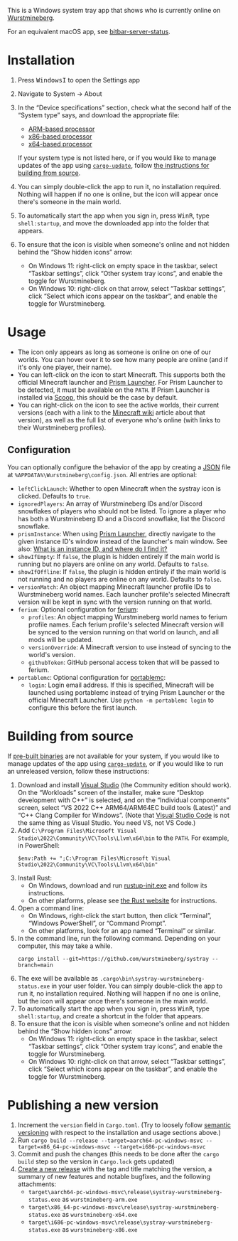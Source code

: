 This is a Windows system tray app that shows who is currently online on [Wurstmineberg](https://wurstmineberg.de/).

For an equivalent macOS app, see [bitbar-server-status](https://github.com/wurstmineberg/bitbar-server-status).

# Installation

1. Press <kbd>Windows</kbd><kbd>I</kbd> to open the Settings app
2. Navigate to System → About
3. In the “Device specifications” section, check what the second half of the “System type” says, and download the appropriate file:

    * [ARM-based processor](https://github.com/wurstmineberg/systray/releases/latest/download/wurstmineberg-arm.exe)
    * [x86-based processor](https://github.com/wurstmineberg/systray/releases/latest/download/wurstmineberg-x86.exe)
    * [x64-based processor](https://github.com/wurstmineberg/systray/releases/latest/download/wurstmineberg-x64.exe)

    If your system type is not listed here, or if you would like to manage updates of the app using [`cargo-update`](https://crates.io/crates/cargo-update), follow [the instructions for building from source](#building-from-source).
4. You can simply double-click the app to run it, no installation required. Nothing will happen if no one is online, but the icon will appear once there's someone in the main world.
5. To automatically start the app when you sign in, press <kbd>Win</kbd><kbd>R</kbd>, type `shell:startup`, and move the downloaded app into the folder that appears.
6. To ensure that the icon is visible when someone's online and not hidden behind the “Show hidden icons” arrow:
    * On Windows 11: right-click on empty space in the taskbar, select “Taskbar settings”, click “Other system tray icons”, and enable the toggle for Wurstmineberg.
    * On Windows 10: right-click on that arrow, select “Taskbar settings”, click “Select which icons appear on the taskbar”, and enable the toggle for Wurstmineberg.

# Usage

* The icon only appears as long as someone is online on one of our worlds. You can hover over it to see how many people are online (and if it's only one player, their name).
* You can left-click on the icon to start Minecraft. This supports both the official Minecraft launcher and [Prism Launcher](https://prismlauncher.org/). For Prism Launcher to be detected, it must be available on the `PATH`. If Prism Launcher is installed via [Scoop](https://scoop.sh/), this should be the case by default.
* You can right-click on the icon to see the active worlds, their current versions (each with a link to the [Minecraft wiki](https://minecraft.fandom/) article about that version), as well as the full list of everyone who's online (with links to their Wurstmineberg profiles).

## Configuration

You can optionally configure the behavior of the app by creating a [JSON](https://json.org/) file at `%APPDATA%\Wurstmineberg\config.json`. All entries are optional:

* `leftClickLaunch`: Whether to open Minecraft when the systray icon is clicked. Defaults to `true`.
* `ignoredPlayers`: An array of Wurstmineberg IDs and/or Discord snowflakes of players who should not be listed. To ignore a player who has both a Wurstmineberg ID and a Discord snowflake, list the Discord snowflake.
* `prismInstance`: When using [Prism Launcher](https://prismlauncher.org/), directly navigate to the given instance ID's window instead of the launcher's main window. See also: [What is an instance ID, and where do I find it?](https://prismlauncher.org/wiki/getting-started/command-line-interface/#what-is-an-instance-id-and-where-do-i-find-it)
* `showIfEmpty`: If `false`, the plugin is hidden entirely if the main world is running but no players are online on any world. Defaults to `false`.
* `showIfOffline`: If `false`, the plugin is hidden entirely if the main world is not running and no players are online on any world. Defaults to `false`.
* `versionMatch`: An object mapping Minecraft launcher profile IDs to Wurstmineberg world names. Each launcher profile's selected Minecraft version will be kept in sync with the version running on that world.
* `ferium`: Optional configuration for [ferium](https://github.com/gorilla-devs/ferium):
    * `profiles`: An object mapping Wurstmineberg world names to ferium profile names. Each ferium profile's selected Minecraft version will be synced to the version running on that world on launch, and all mods will be updated.
    * `versionOverride`: A Minecraft version to use instead of syncing to the world's version.
    * `githubToken`: GitHub personal access token that will be passed to ferium.
* `portablemc`: Optional configuration for [portablemc](https://pypi.org/project/portablemc/):
    * `login`: Login email address. If this is specified, Minecraft will be launched using portablemc instead of trying Prism Launcher or the official Minecraft Launcher. Use `python -m portablemc login` to configure this before the first launch.

# Building from source

If [pre-built binaries](https://github.com/fenhl/melt#installation) are not available for your system, if you would like to manage updates of the app using [`cargo-update`](https://crates.io/crates/cargo-update), or if you would like to run an unreleased version, follow these instructions:

1. Download and install [Visual Studio](https://visualstudio.microsoft.com/vs/) (the Community edition should work). On the “Workloads” screen of the installer, make sure “Desktop development with C++” is selected, and on the “Individual components” screen, select “VS 2022 C++ ARM64/ARM64EC build tools (Latest)” and “C++ Clang Compiler for Windows”. (Note that [Visual Studio Code](https://code.visualstudio.com/) is not the same thing as Visual Studio. You need VS, not VS Code.)
2. Add `C:\Program Files\Microsoft Visual Studio\2022\Community\VC\Tools\Llvm\x64\bin` to the `PATH`. For example, in PowerShell:
    ```pwsh
    $env:Path += ";C:\Program Files\Microsoft Visual Studio\2022\Community\VC\Tools\Llvm\x64\bin"
    ```
3. Install Rust:
    * On Windows, download and run [rustup-init.exe](https://win.rustup.rs/) and follow its instructions.
    * On other platforms, please see [the Rust website](https://www.rust-lang.org/tools/install) for instructions.
4. Open a command line:
    * On Windows, right-click the start button, then click “Terminal”, “Windows PowerShell”, or “Command Prompt”.
    * On other platforms, look for an app named “Terminal” or similar.
5. In the command line, run the following command. Depending on your computer, this may take a while.
    ```pwsh
    cargo install --git=https://github.com/wurstmineberg/systray --branch=main
    ```
6. The exe will be available as `.cargo\bin\systray-wurstmineberg-status.exe` in your user folder. You can simply double-click the app to run it, no installation required. Nothing will happen if no one is online, but the icon will appear once there's someone in the main world.
7. To automatically start the app when you sign in, press <kbd>Win</kbd><kbd>R</kbd>, type `shell:startup`, and create a shortcut in the folder that appears.
8. To ensure that the icon is visible when someone's online and not hidden behind the “Show hidden icons” arrow:
    * On Windows 11: right-click on empty space in the taskbar, select “Taskbar settings”, click “Other system tray icons”, and enable the toggle for Wurstmineberg.
    * On Windows 10: right-click on that arrow, select “Taskbar settings”, click “Select which icons appear on the taskbar”, and enable the toggle for Wurstmineberg.

# Publishing a new version

1. Increment the `version` field in `Cargo.toml`. (Try to loosely follow [semantic versioning](https://semver.org/) with respect to the installation and usage sections above.)
2. Run `cargo build --release --target=aarch64-pc-windows-msvc --target=x86_64-pc-windows-msvc --target=i686-pc-windows-msvc`
3. Commit and push the changes (this needs to be done after the `cargo build` step so the version in `Cargo.lock` gets updated)
4. [Create a new release](https://github.com/wurstmineberg/systray/releases/new) with the tag and title matching the version, a summary of new features and notable bugfixes, and the following attachments:
    * `target\aarch64-pc-windows-msvc\release\systray-wurstmineberg-status.exe` as `wurstmineberg-arm.exe`
    * `target\x86_64-pc-windows-msvc\release\systray-wurstmineberg-status.exe` as `wurstmineberg-x64.exe`
    * `target\i686-pc-windows-msvc\release\systray-wurstmineberg-status.exe` as `wurstmineberg-x86.exe`
